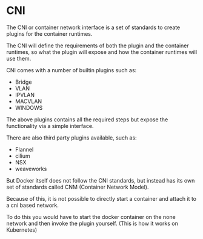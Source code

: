 # CNI

The CNI or container network interface is a set of standards to create plugins for the container runtimes.

The CNI will define the requirements of both the plugin and the container runtimes, so what the plugin will expose and how the container runtimes will use them.

CNI comes with a number of builtin plugins such as:
 - Bridge
 - VLAN
 - IPVLAN
 - MACVLAN
 - WINDOWS

The above plugins contains all the required steps but expose the functionality via a simple interface.

There are also third party plugins available, such as:
 - Flannel
 - cilium
 - NSX
 - weaveworks

But Docker itself does not follow the CNI standards, but instead has its own set of standards called CNM (Container Network Model).

Because of this, it is not possible to directly start a container and attach it to a cni based network.

To do this you would have to start the docker container on the none network and then invoke the plugin yourself. (This is how it works on Kubernetes)